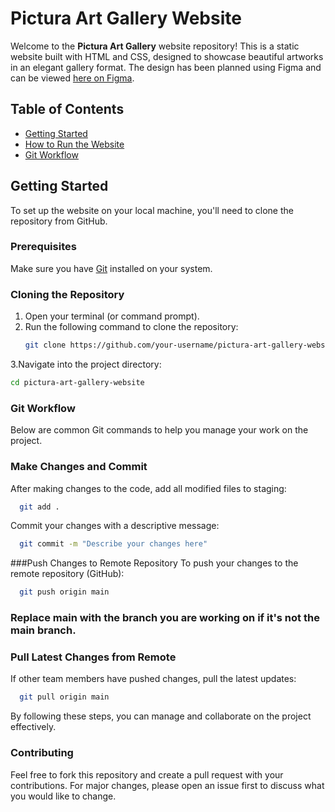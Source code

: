 # Pictura Art Gallery Website

Welcome to the **Pictura Art Gallery** website repository! This is a static website built with HTML and CSS, designed to showcase beautiful artworks in an elegant gallery format. The design has been planned using Figma and can be viewed [here on Figma](https://www.figma.com/design/XPaT5HJszpD0mg2iFLKL3g/Brush-and-Beyond?node-id=72-205&node-type=frame).

## Table of Contents
- [Getting Started](#getting-started)
- [How to Run the Website](#how-to-run-the-website)
- [Git Workflow](#git-workflow)

## Getting Started

To set up the website on your local machine, you'll need to clone the repository from GitHub.

### Prerequisites

Make sure you have [Git](https://git-scm.com/) installed on your system.

### Cloning the Repository

1. Open your terminal (or command prompt).
2. Run the following command to clone the repository:
   ```bash
   git clone https://github.com/your-username/pictura-art-gallery-website.git

3.Navigate into the project directory:
  ```bash
  cd pictura-art-gallery-website
  ```

### Git Workflow
Below are common Git commands to help you manage your work on the project.

### Make Changes and Commit
After making changes to the code, add all modified files to staging:
```bash
  git add .
```

Commit your changes with a descriptive message:
```bash
  git commit -m "Describe your changes here"
```

###Push Changes to Remote Repository
To push your changes to the remote repository (GitHub):
```bash
  git push origin main
```

### Replace main with the branch you are working on if it's not the main branch.
### Pull Latest Changes from Remote

If other team members have pushed changes, pull the latest updates:
```bash
  git pull origin main
```
By following these steps, you can manage and collaborate on the project effectively.

### Contributing
Feel free to fork this repository and create a pull request with your contributions. For major changes, please open an issue first to discuss what you would like to change.